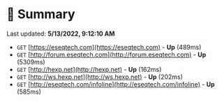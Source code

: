 # 📖 Summary
Last updated: **5/13/2022, 9:12:10 AM**

- `GET` [https://eseqtech.com](https://eseqtech.com) - **Up** (489ms)
- `GET` [http://forum.eseqtech.com](http://forum.eseqtech.com) - **Up** (5309ms)
- `GET` [http://hexp.net](http://hexp.net) - **Up** (162ms)
- `GET` [http://ws.hexp.net](http://ws.hexp.net) - **Up** (202ms)
- `GET` [http://eseqtech.com/infoline](http://eseqtech.com/infoline) - **Up** (585ms)

